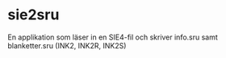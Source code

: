 # sie2sru
En applikation som läser in en SIE4-fil och skriver info.sru samt blanketter.sru (INK2, INK2R, INK2S)
